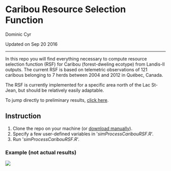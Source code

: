 # Caribou Resource Selection Function
Dominic Cyr  

Updated on Sep 20 2016

-------

In this repo you will find everything necessary to compute resource selection function (RSF) for Caribou (forest-dweling ecotype) from Landis-II outputs. The current RSF is based on telemetric observations of 121 caribous belonging to 7 herds between 2004 and 2012 in Québec, Canada.

The RSF is currently implemented for a specific area north of the Lac St-Jean, but should be relatively easily adaptable.

To jump directly to preliminary results, [click here][1].

## Instruction

1. Clone the repo on your machine (or [download manually][2]).
2. Specify a few user-defined variables in '_simProcessCaribouRSF.R_'.
3. Run '_simProcessCaribouRSF.R_'.


### Example (not actual results)

![](figures/example.gif)

[1]: https://github.com/dcyr/caribouRSF/blob/master/prelimResults.md
[2]: https://github.com/dcyr/caribouRSF/archive/master.zip

